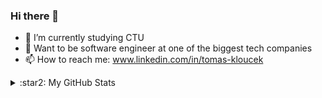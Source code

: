 ### Hi there 👋

<!--
**TomKloucek/TomKloucek** is a ✨ _special_ ✨ repository because its `README.md` (this file) appears on your GitHub profile.
-->

- 🔭 I’m currently studying CTU
- 💬 Want to be software engineer at one of the biggest tech companies
- 📫 How to reach me: www.linkedin.com/in/tomas-kloucek

<details>
  <summary>:star2: My GitHub Stats</summary>
  <img align="left" alt="zimice's GitHub Stats" src="https://github-readme-stats-zimice.vercel.app/api?username=TomKloucek&show_icons=true&hide_border=true&theme=onedark" />
<img align="left" alt="zimice's GitHub Stats" src="https://github-readme-stats-zimice.vercel.app/api/top-langs/?username=TomKloucek&theme=onedark" />
</details>

